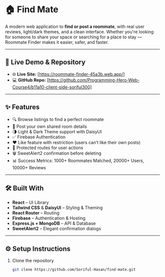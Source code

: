 # 🏠 Find Mate

A modern web application to **find or post a roommate**, with real user reviews, light/dark themes, and a clean interface. Whether you're looking for someone to share your space or searching for a place to stay — Roommate Finder makes it easier, safer, and faster.

---

## 🔗 Live Demo & Repository

- 🌐 **Live Site:** [https://roommate-finder-45a3b.web.app/]
- 💻 **GitHub Repo:** [https://github.com/Programming-Hero-Web-Course4/b11a10-client-side-soriful300]

---

## ✨ Features

- 🔍 Browse listings to find a perfect roommate
- 📝 Post your own shared room details
- 🌗 Light & Dark Theme support with DaisyUI
- ✅ Firebase Authentication
- ❤️ Like feature with restriction (users can’t like their own posts)
- 🔐 Protected routes for user actions
- 🗑️ SweetAlert2 confirmation before deleting
- 📊 Success Metrics: 1000+ Roommates Matched, 20000+ Users, 10000+ Reviews

---

## 🛠️ Built With

- **React** – UI Library
- **Tailwind CSS** & **DaisyUI** – Styling & Theming
- **React Router** – Routing
- **Firebase** – Authentication & Hosting
- **Express.js + MongoDB** – API & Database
- **SweetAlert2** – Elegant confirmation dialogs

---

## ⚙️ Setup Instructions

1. Clone the repository
   ```bash
   git clone https://github.com/Soriful-Hasan/find-mate.git
   ```

